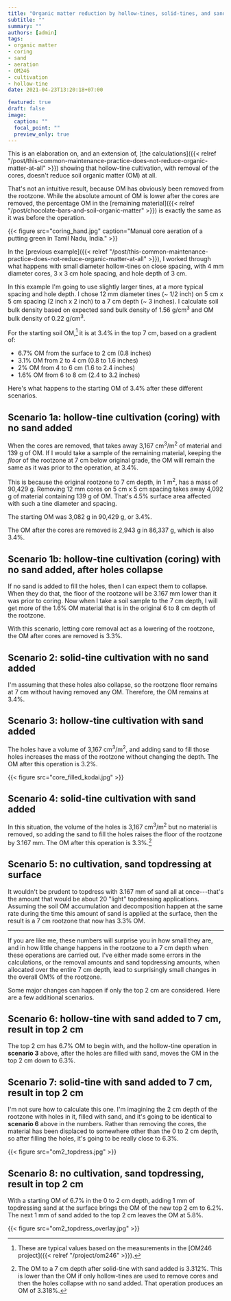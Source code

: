 ```yaml
---
title: "Organic matter reduction by hollow-tines, solid-tines, and sand topdressing"
subtitle: ""
summary: ""
authors: [admin]
tags: 
- organic matter
- coring
- sand
- aeration
- OM246
- cultivation
- hollow-tine
date: 2021-04-23T13:20:18+07:00

featured: true
draft: false
image:
  caption: ""
  focal_point: ""
  preview_only: true
---
```


This is an elaboration on, and an extension of, [the calculations]({{< relref "/post/this-common-maintenance-practice-does-not-reduce-organic-matter-at-all" >}}) showing that hollow-tine cultivation, with removal of the cores, doesn't reduce soil organic matter (OM) at all. 

That's not an intuitive result, because OM has obviously been removed from the rootzone. While the absolute amount of OM is lower after the cores are removed, the percentage OM in the [remaining material]({{< relref "/post/chocolate-bars-and-soil-organic-matter" >}}) is exactly the same as it was before the operation. 

{{< figure src="coring_hand.jpg" caption="Manual core aeration of a putting green in Tamil Nadu, India." >}}

In the [previous example]({{< relref "/post/this-common-maintenance-practice-does-not-reduce-organic-matter-at-all" >}}), I worked through what happens with small diameter hollow-tines on close spacing, with 4 mm diameter cores, 3 x 3 cm hole spacing, and hole depth of 3 cm. 

In this example I'm going to use slightly larger tines, at a more typical spacing and hole depth. I chose 12 mm diameter tines (~ 1/2 inch) on 5 cm x 5 cm spacing (2 inch x 2 inch) to a 7 cm depth (~ 3 inches). I calculate soil bulk density based on expected sand bulk density of 1.56 g/cm<sup>3</sup> and OM bulk density of 0.22 g/cm<sup>3</sup>.

For the starting soil OM,[^1] it is at 3.4% in the top 7 cm, based on a gradient of:

* 6.7% OM from the surface to 2 cm (0.8 inches)
* 3.1% OM from 2 to 4 cm (0.8 to 1.6 inches)
* 2% OM from 4 to 6 cm (1.6 to 2.4 inches)
* 1.6% OM from 6 to 8 cm (2.4 to 3.2 inches)

[^1]: These are typical values based on the measurements in the [OM246 project]({{< relref "/project/om246" >}}).

Here's what happens to the starting OM of 3.4% after these different scenarios. 

## Scenario 1a: hollow-tine cultivation (coring) with no sand added

When the cores are removed, that takes away 3,167 cm<sup>3</sup>/m<sup>2</sup> of material and 139 g of OM. If I would take a sample of the remaining material, keeping the *floor* of the rootzone at 7 cm below original grade, the OM will remain the same as it was prior to the operation, at 3.4%.

This is because the original rootzone to 7 cm depth, in 1 m<sup>2</sup>, has a mass of 90,429 g. Removing 12 mm cores on 5 cm x 5 cm spacing takes away 4,092 g of material containing 139 g of OM. That's 4.5% surface area affected with such a tine diameter and spacing.

The starting OM was 3,082 g in 90,429 g, or 3.4%.

The OM after the cores are removed is 2,943 g in 86,337 g, which is also 3.4%.

## Scenario 1b: hollow-tine cultivation (coring) with no sand added, after holes collapse

If no sand is added to fill the holes, then I can expect them to collapse. When they do that, the floor of the rootzone will be 3.167 mm lower than it was prior to coring. Now when I take a soil sample to the 7 cm depth, I will get more of the 1.6% OM material that is in the original 6 to 8 cm depth of the rootzone.

With this scenario, letting core removal act as a lowering of the rootzone, the OM after cores are removed is 3.3%.

## Scenario 2: solid-tine cultivation with no sand added

I'm assuming that these holes also collapse, so the rootzone floor remains at 7 cm without having removed any OM. Therefore, the OM remains at 3.4%.

## Scenario 3: hollow-tine cultivation with sand added

The holes have a volume of 3,167 cm<sup>3</sup>/m<sup>2</sup>, and adding sand to fill those holes increases the mass of the rootzone without changing the depth. The OM after this operation is 3.2%.

{{< figure src="core_filled_kodai.jpg" >}}

## Scenario 4: solid-tine cultivation with sand added

In this situation, the volume of the holes is 3,167 cm<sup>3</sup>/m<sup>2</sup> but no material is removed, so adding the sand to fill the holes raises the floor of the rootzone by 3.167 mm. The OM after this operation is 3.3%.[^2]

[^2]: The OM to a 7 cm depth after solid-tine with sand added is 3.312%. This is lower than the OM if only hollow-tines are used to remove cores and then the holes collapse with no sand added. That operation produces an OM of 3.318%.

## Scenario 5: no cultivation, sand topdressing at surface

It wouldn't be prudent to topdress with 3.167 mm of sand all at once---that's the amount that would be about 20 "light" topdressing applications. Assuming the soil OM accumulation and decomposition happen at the same rate during the time this amount of sand is applied at the surface, then the result is a 7 cm rootzone that now has 3.3% OM.

---

If you are like me, these numbers will surprise you in how small they are, and in how little change happens in the rootzone to a 7 cm depth when these operations are carried out. I've either made some errors in the calculations, or the removal amounts and sand topdressing amounts, when allocated over the entire 7 cm depth, lead to surprisingly small changes in the overall OM% of the rootzone.

Some major changes can happen if only the top 2 cm are considered. Here are a few additional scenarios.

## Scenario 6: hollow-tine with sand added to 7 cm, result in top 2 cm

The top 2 cm has 6.7% OM to begin with, and the hollow-tine operation in **scenario 3** above, after the holes are filled with sand, moves the OM in the top 2 cm down to 6.3%. 

## Scenario 7: solid-tine with sand added to 7 cm, result in top 2 cm

I'm not sure how to calculate this one. I'm imagining the 2 cm depth of the rootzone with holes in it, filled with sand, and it's going to be identical to **scenario 6** above in the numbers. Rather than removing the cores, the material has been displaced to somewhere other than the 0 to 2 cm depth, so after filling the holes, it's going to be really close to 6.3%.

{{< figure src="om2_topdress.jpg" >}}

## Scenario 8: no cultivation, sand topdressing, result in top 2 cm

With a starting OM of 6.7% in the 0 to 2 cm depth, adding 1 mm of topdressing sand at the surface brings the OM of the new top 2 cm to 6.2%. The next 1 mm of sand added to the top 2 cm leaves the OM at 5.8%. 

{{< figure src="om2_topdress_overlay.jpg" >}}



